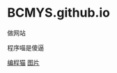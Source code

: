# BCMYS.github.io
做网站
<html>
  <p>程序喵是傻逼</p>
  <a href="https://shequ.codemao.cn/">编程猫</a>
     <a href="file:///D:/Pictures/20190522485155_AKZDkd.jpg">图片</a>

  </html>
